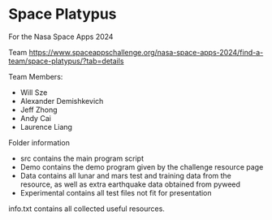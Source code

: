 # Space Platypus
 For the Nasa Space Apps 2024

Team
https://www.spaceappschallenge.org/nasa-space-apps-2024/find-a-team/space-platypus/?tab=details

Team Members:
- Will Sze
- Alexander Demishkevich
- Jeff Zhong
- Andy Cai
- Laurence Liang

Folder information
- src contains the main program script
- Demo contains the demo program given by the challenge resource page
- Data contains all lunar and mars test and training data from the resource, as well as extra earthquake data obtained from pyweed
- Experimental contains all test files not fit for presentation

info.txt contains all collected useful resources.	